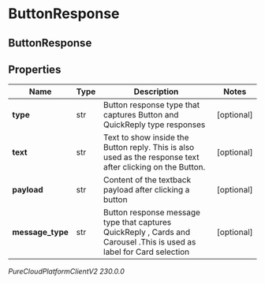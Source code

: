# ButtonResponse

## ButtonResponse

## Properties

|Name | Type | Description | Notes|
|------------ | ------------- | ------------- | -------------|
| **type** | str | Button response type that captures Button and QuickReply type responses | [optional] |
| **text** | str | Text to show inside the Button reply. This is also used as the response text after clicking on the Button. | [optional] |
| **payload** | str | Content of the textback payload after clicking a button | [optional] |
| **message_type** | str | Button response message type that captures QuickReply , Cards and Carousel .This is used  as label for Card selection | [optional] |



_PureCloudPlatformClientV2 230.0.0_
